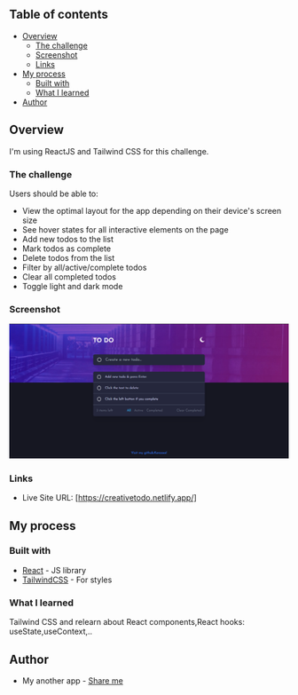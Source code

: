 ## Table of contents

- [Overview](#overview)
  - [The challenge](#the-challenge)
  - [Screenshot](#screenshot)
  - [Links](#links)
- [My process](#my-process)
  - [Built with](#built-with)
  - [What I learned](#what-i-learned)
- [Author](#author)

## Overview
I'm using ReactJS and Tailwind CSS for this challenge.
### The challenge

Users should be able to:

- View the optimal layout for the app depending on their device's screen size
- See hover states for all interactive elements on the page
- Add new todos to the list
- Mark todos as complete
- Delete todos from the list
- Filter by all/active/complete todos
- Clear all completed todos
- Toggle light and dark mode

### Screenshot

![](https://github.com/kenzot25/creativetodo/blob/main/screen1.png)

### Links

- Live Site URL: [https://creativetodo.netlify.app/]

## My process

### Built with

- [React](https://reactjs.org/) - JS library
- [TailwindCSS](https://tailwindcss.com/) - For styles

### What I learned

Tailwind CSS and relearn about React components,React hooks: useState,useContext,..

## Author

- My another app - [Share me](https://imagepin.netlify.app/)

